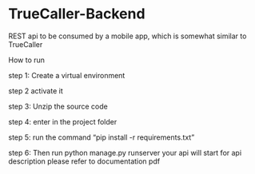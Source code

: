 # TrueCaller-Backend
REST api to be consumed by a mobile app, which is somewhat similar to TrueCaller 


How to run

step 1: Create a virtual environment 

step 2 activate it

step 3: Unzip the source code 

step 4: enter in the project folder 

step 5: run the command “pip install -r requirements.txt”

step 6: Then run python manage.py runserver your api will start for api description please refer to documentation pdf
